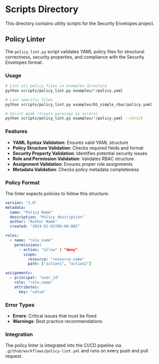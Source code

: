 # Scripts Directory

This directory contains utility scripts for the Security Envelopes project.

## Policy Linter

The `policy_lint.py` script validates YAML policy files for structural correctness, security properties, and compliance with the Security Envelopes format.

### Usage

```bash
# Lint all policy files in examples directory
python scripts/policy_lint.py examples/*/policy.yaml

# Lint specific files
python scripts/policy_lint.py examples/01_simple_rbac/policy.yaml

# Strict mode (treats warnings as errors)
python scripts/policy_lint.py examples/*/policy.yaml --strict
```

### Features

- **YAML Syntax Validation**: Ensures valid YAML structure
- **Policy Structure Validation**: Checks required fields and format
- **Security Property Validation**: Identifies potential security issues
- **Role and Permission Validation**: Validates RBAC structure
- **Assignment Validation**: Ensures proper role assignments
- **Metadata Validation**: Checks policy metadata completeness

### Policy Format

The linter expects policies to follow this structure:

```yaml
version: "1.0"
metadata:
  name: "Policy Name"
  description: "Policy description"
  author: "Author Name"
  created: "2024-01-01T00:00:00Z"

roles:
  - name: "role_name"
    permissions:
      - action: "allow" | "deny"
        scope:
          resource: "resource_name"
          path: ["action1", "action2"]

assignments:
  - principal: "user_id"
    role: "role_name"
    attributes:
      key: "value"
```

### Error Types

- **Errors**: Critical issues that must be fixed
- **Warnings**: Best practice recommendations

### Integration

The policy linter is integrated into the CI/CD pipeline via `.github/workflows/policy-lint.yml` and runs on every push and pull request.
